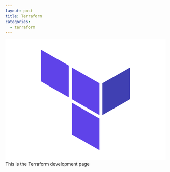 ```yaml
---
layout: post
title: Terraform
categories:
  - terraform
---
```


![Terraform image](./images/terraform.png)
This is the Terraform development page
